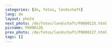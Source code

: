 ```yaml
---
categories: [de, fotos, landschaft]
lang: de
layout: photo
next_photo: /de/fotos/landschaft/P0000125.html
picname: P0000126
prev_photo: /de/fotos/landschaft/P0000127.html
tags: []
---
```

